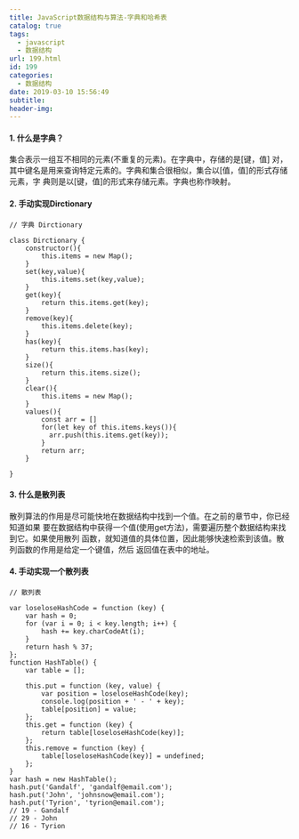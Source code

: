 ```yaml
---
title: JavaScript数据结构与算法-字典和哈希表
catalog: true
tags:
  - javascript
  - 数据结构
url: 199.html
id: 199
categories:
  - 数据结构
date: 2019-03-10 15:56:49
subtitle:
header-img:
---
```


#### 1\. 什么是字典？

集合表示一组互不相同的元素(不重复的元素)。在字典中，存储的是\[键，值\] 对，其中键名是用来查询特定元素的。字典和集合很相似，集合以\[值，值\]的形式存储元素，字 典则是以\[键，值\]的形式来存储元素。字典也称作映射。

#### 2\. 手动实现Dirctionary

    // 字典 Dirctionary
    
    class Dirctionary {
        constructor(){
            this.items = new Map();
        }
        set(key,value){
            this.items.set(key,value);
        }
        get(key){
            return this.items.get(key);
        }
        remove(key){
            this.items.delete(key);
        }
        has(key){
            return this.items.has(key);
        }
        size(){
            return this.items.size();
        }
        clear(){
            this.items = new Map();
        }
        values(){
            const arr = []
            for(let key of this.items.keys()){
              arr.push(this.items.get(key));
            }
            return arr;
        }
    
    }
    
    

#### 3\. 什么是散列表

散列算法的作用是尽可能快地在数据结构中找到一个值。在之前的章节中，你已经知道如果 要在数据结构中获得一个值(使用get方法)，需要遍历整个数据结构来找到它。如果使用散列 函数，就知道值的具体位置，因此能够快速检索到该值。散列函数的作用是给定一个键值，然后 返回值在表中的地址。

#### 4\. 手动实现一个散列表

    // 散列表
    
    var loseloseHashCode = function (key) {
        var hash = 0;                          
        for (var i = 0; i < key.length; i++) { 
            hash += key.charCodeAt(i);         
        }
        return hash % 37; 
    };
    function HashTable() {
        var table = [];
    
        this.put = function (key, value) {
            var position = loseloseHashCode(key);
            console.log(position + ' - ' + key);
            table[position] = value; 
        };
        this.get = function (key) {
            return table[loseloseHashCode(key)];
        };
        this.remove = function (key) {
            table[loseloseHashCode(key)] = undefined;
        };
    }
    var hash = new HashTable();
    hash.put('Gandalf', 'gandalf@email.com');
    hash.put('John', 'johnsnow@email.com');
    hash.put('Tyrion', 'tyrion@email.com');
    // 19 - Gandalf
    // 29 - John
    // 16 - Tyrion